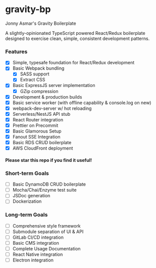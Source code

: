 # gravity-bp

Jonny Asmar's Gravity Boilerplate

A slightly-opinionated TypeScript powered React/Redux boilerplate designed to exercise clean, simple, consistent development patterns.

### Features

- [x] Simple, typesafe foundation for React/Redux development
- [x] Basic Webpack bundling
  - [x] SASS support
  - [x] Extract CSS
- [x] Basic ExpressJS server implementation
  - [x] GZip compression
- [x] Development & production builds
- [x] Basic service worker (with offline capability & console.log on new)
- [x] webpack-dev-server w/ hot reloading
- [x] Serverless/NestJS API stub
- [x] React Router integration
- [x] Prettier on Precommit
- [x] Basic Glamorous Setup
- [x] Fanout SSE Integration
- [x] Basic RDS CRUD boilerplate
- [x] AWS CloudFront deployment

#### Please star this repo if you find it useful!

### Short-term Goals

- [ ] Basic DynamoDB CRUD boilerplate
- [ ] Mocha/Chai/Enzyme test suite
- [ ] JSDoc generation
- [ ] Dockerization

### Long-term Goals

- [ ] Comprehensive style framework
- [ ] Submodule separation of UI & API
- [ ] GitLab CI/CD integration
- [ ] Basic CMS integration
- [ ] Complete Usage Documentation
- [ ] React Native integration
- [ ] Electron integration
